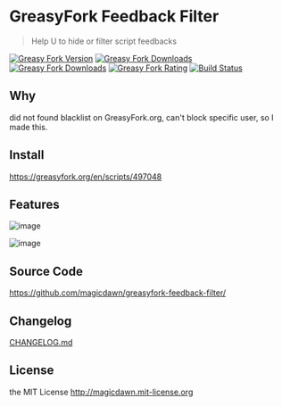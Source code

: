# GreasyFork Feedback Filter

> Help U to hide or filter script feedbacks

[![Greasy Fork Version](https://img.shields.io/greasyfork/v/497048?style=flat-square)][gfurl]
[![Greasy Fork Downloads](https://img.shields.io/greasyfork/dt/497048?style=flat-square)][gfurl]
[![Greasy Fork Downloads](https://img.shields.io/greasyfork/dd/497048?style=flat-square)][gfurl]
[![Greasy Fork Rating](https://img.shields.io/greasyfork/rating-count/497048?style=flat-square)][gfurl]
[![Build Status](https://img.shields.io/github/actions/workflow/status/magicdawn/greasyfork-feedback-filter/ci.yml?branch=main&style=flat-square&label=CI%20Build)](https://github.com/magicdawn/greasyfork-feedback-filter/actions/workflows/ci.yml)

[gfurl]: https://greasyfork.org/en/scripts/497048

## Why

did not found blacklist on GreasyFork.org, can't block specific user, so I made this.

## Install

https://greasyfork.org/en/scripts/497048

## Features

![image](https://github.com/magicdawn/greasyfork-feedback-filter/assets/4067115/53dd51bf-197d-451b-9797-1221e8a352dd)

![image](https://github.com/magicdawn/greasyfork-feedback-filter/assets/4067115/8654c5ef-451a-4fcc-81bf-fb175fd5e513)

## Source Code

https://github.com/magicdawn/greasyfork-feedback-filter/

## Changelog

[CHANGELOG.md](CHANGELOG.md)

## License

the MIT License http://magicdawn.mit-license.org
